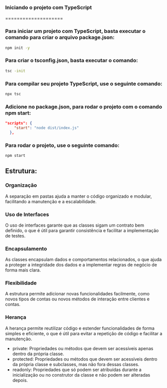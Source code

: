 ### Iniciando o projeto com TypeScript
====================
### Para iniciar um projeto com TypeScript, basta executar o comando para criar o arquivo package.json:
````bash
npm init -y
````

### Para criar o tsconfig.json, basta executar o comando:
````bash	
tsc -init
````
### Para compilar seu projeto TypeScript, use o seguinte comando:
````bash
npx tsc
````

### Adicione no package.json, para rodar o projeto com o comando npm start:
````json
"scripts": {
    "start": "node dist/index.js"
  },
````
### Para rodar o projeto, use o seguinte comando:
````bash
npm start
````

## Estrutura:

### Organização
A separação em pastas ajuda a manter o código organizado e modular, facilitando a manutenção e a escalabilidade.

### Uso de Interfaces
O uso de interfaces garante que as classes sigam um contrato bem definido, o que é útil para garantir consistência e facilitar a implementação de testes.

### Encapsulamento
As classes encapsulam dados e comportamentos relacionados, o que ajuda a proteger a integridade dos dados e a implementar regras de negócio de forma mais clara.

### Flexibilidade
A estrutura permite adicionar novas funcionalidades facilmente, como novos tipos de contas ou novos métodos de interação entre clientes e contas.

### Herança
A herança permite reutilizar código e estender funcionalidades de forma simples e eficiente, o que é útil para evitar a repetição de código e facilitar a manutenção.

* private: Propriedades ou métodos que devem ser acessíveis apenas dentro da própria classe.
* protected: Propriedades ou métodos que devem ser acessíveis dentro da própria classe e subclasses, mas não fora dessas classes.
* readonly: Propriedades que só podem ser atribuídas durante a inicialização ou no construtor da classe e não podem ser alteradas depois.